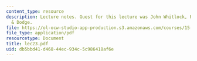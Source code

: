 ```yaml
---
content_type: resource
description: Lecture notes. Guest for this lecture was John Whitlock, Partner, Palmer
  & Dodge.
file: https://ol-ocw-studio-app-production.s3.amazonaws.com/courses/15-617-the-law-of-corporate-finance-and-financial-markets-spring-2004/db5bbd41d46844ec934c5c986418af6e_lec23.pdf
file_type: application/pdf
resourcetype: Document
title: lec23.pdf
uid: db5bbd41-d468-44ec-934c-5c986418af6e
---
```

